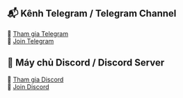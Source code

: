 ## 📬 Kênh Telegram / Telegram Channel
🔗 [Tham gia Telegram](https://t.me/+dXiRKMYmMT05YThl)  
🔗 [Join Telegram](https://t.me/+dXiRKMYmMT05YThl)
## 💬 Máy chủ Discord / Discord Server
🔗 [Tham gia Discord](https://discord.gg/qK8xpYhBrv)  
🔗 [Join Discord](https://discord.gg/qK8xpYhBrv)

